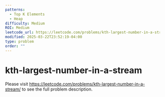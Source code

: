 ```yaml
---
patterns:
  - Top K Elements
  - Heap
difficulty: Medium
ROI: Medium
leetcode_url: https://leetcode.com/problems/kth-largest-number-in-a-stream/
modified: 2025-03-22T23:52:19-04:00
type: problem
order: ""
---
```


# kth-largest-number-in-a-stream

Please visit https://leetcode.com/problems/kth-largest-number-in-a-stream/ to see the full problem description.
